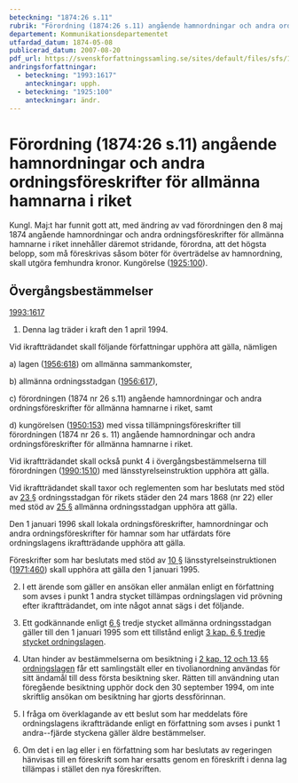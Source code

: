 ```yaml
---
beteckning: "1874:26 s.11"
rubrik: "Förordning (1874:26 s.11) angående hamnordningar och andra ordningsföreskrifter för allmänna hamnarna i riket"
departement: Kommunikationsdepartementet
utfardad_datum: 1874-05-08
publicerad_datum: 2007-08-20
pdf_url: https://svenskforfattningssamling.se/sites/default/files/sfs/1874-05/SFS1874-26.pdf
andringsforfattningar:
  - beteckning: "1993:1617"
    anteckningar: upph.
  - beteckning: "1925:100"
    anteckningar: ändr.
---
```


# Förordning (1874:26 s.11) angående hamnordningar och andra ordningsföreskrifter för allmänna hamnarna i riket

Kungl. Maj:t har funnit gott att, med ändring av vad förordningen den 8 maj 1874 angående hamnordningar och andra ordningsföreskrifter för allmänna hamnarne i riket innehåller däremot stridande, förordna, att det högsta belopp, som må föreskrivas såsom böter för överträdelse av hamnordning, skall utgöra femhundra kronor. Kungörelse ([1925:100](https://selex.se/eli/sfs/1925/100)).

## Övergångsbestämmelser

[1993:1617](https://selex.se/eli/sfs/1993/1617)

1. Denna lag träder i kraft den 1 april 1994.

Vid ikraftträdandet skall följande författningar upphöra att gälla, nämligen

a) lagen ([1956:618](https://selex.se/eli/sfs/1956/618)) om allmänna sammankomster,

b) allmänna ordningsstadgan ([1956:617](https://selex.se/eli/sfs/1956/617)),

c) förordningen (1874 nr 26 s.11) angående hamnordningar och andra ordningsföreskrifter för allmänna hamnarne i riket, samt

d) kungörelsen ([1950:153](https://selex.se/eli/sfs/1950/153)) med vissa tillämpningsföreskrifter till förordningen (1874 nr 26 s. 11) angående hamnordningar och andra ordningsföreskrifter för allmänna hamnarne i riket.

Vid ikraftträdandet skall också punkt 4 i övergångsbestämmelserna till förordningen ([1990:1510](https://selex.se/eli/sfs/1990/1510)) med länsstyrelseinstruktion upphöra att gälla.

Vid ikraftträdandet skall taxor och reglementen som har beslutats med stöd av [23 §](#23) ordningsstadgan för rikets städer den 24 mars 1868 (nr 22) eller med stöd av [25 §](#25) allmänna ordningsstadgan upphöra att gälla.

Den 1 januari 1996 skall lokala ordningsföreskrifter, hamnordningar och andra ordningsföreskrifter för hamnar som har utfärdats före ordningslagens ikraftträdande upphöra att gälla.

Föreskrifter som har beslutats med stöd av [10 §](#10) länsstyrelseinstruktionen ([1971:460](https://selex.se/eli/sfs/1971/460)) skall upphöra att gälla den 1 januari 1995.

2. I ett ärende som gäller en ansökan eller anmälan enligt en författning som avses i punkt 1 andra stycket tillämpas ordningslagen vid prövning efter ikraftträdandet, om inte något annat sägs i det följande.

3. Ett godkännande enligt [6 §](#6) tredje stycket allmänna ordningsstadgan gäller till den 1 januari 1995 som ett tillstånd enligt [3 kap. 6 § tredje stycket ordningslagen](https://selex.se/eli/sfs/1993/1617#kap3.6).

4. Utan hinder av bestämmelserna om besiktning i [2 kap. 12 och 13 §§ ordningslagen](https://selex.se/eli/sfs/1993/1617#kap2.12) får ett samlingstält eller en tivolianordning användas för sitt ändamål till dess första besiktning sker. Rätten till användning utan föregående besiktning upphör dock den 30 september 1994, om inte skriftlig ansökan om besiktning har gjorts dessförinnan.

5. I fråga om överklagande av ett beslut som har meddelats före ordningslagens ikraftträdande enligt en författning som avses i punkt 1 andra--fjärde styckena gäller äldre bestämmelser.

6. Om det i en lag eller i en författning som har beslutats av regeringen hänvisas till en föreskrift som har ersatts genom en föreskrift i denna lag tillämpas i stället den nya föreskriften.